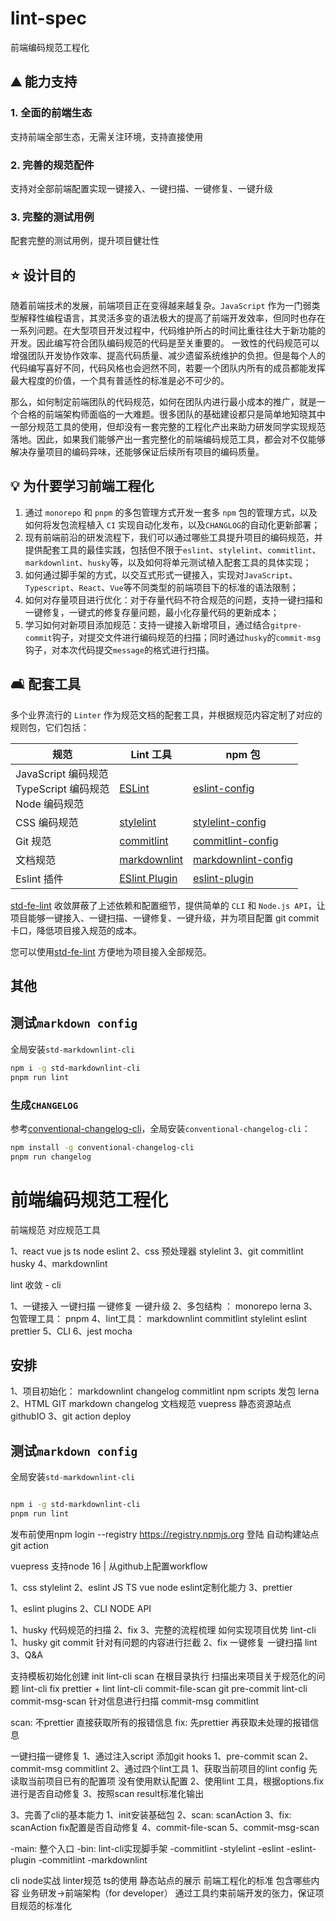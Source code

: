 # lint-spec

前端编码规范工程化

## :mountain: 能力支持

### 1. 全面的前端生态

支持前端全部生态，无需关注环境，支持直接使用

### 2. 完善的规范配件

支持对全部前端配置实现一键接入、一键扫描、一键修复、一键升级

### 3. 完整的测试用例

配套完整的测试用例，提升项目健壮性

## :star: 设计目的

随着前端技术的发展，前端项目正在变得越来越复杂。`JavaScript` 作为一门弱类型解释性编程语言，其灵活多变的语法极大的提高了前端开发效率，但同时也存在一系列问题。在大型项目开发过程中，代码维护所占的时间比重往往大于新功能的开发。因此编写符合团队编码规范的代码是至关重要的。 一致性的代码规范可以增强团队开发协作效率、提高代码质量、减少遗留系统维护的负担。但是每个人的代码编写喜好不同，代码风格也会迥然不同，若要一个团队内所有的成员都能发挥最大程度的价值，一个具有普适性的标准是必不可少的。

那么，如何制定前端团队的代码规范，如何在团队内进行最小成本的推广，就是一个合格的前端架构师面临的一大难题。很多团队的基础建设都只是简单地知晓其中一部分规范工具的使用，但却没有一套完整的工程化产出来助力研发同学实现规范落地。因此，如果我们能够产出一套完整化的前端编码规范工具，都会对不仅能够解决存量项目的编码异味，还能够保证后续所有项目的编码质量。

## :bulb: 为什要学习前端工程化

1. 通过 `monorepo` 和 `pnpm` 的多包管理方式开发一套多 `npm` 包的管理方式，以及如何将发包流程植入 `CI` 实现自动化发布，以及`CHANGLOG`的自动化更新部署；
2. 现有前端前沿的研发流程下，我们可以通过哪些工具提升项目的编码规范，并提供配套工具的最佳实践，包括但不限于`eslint`、`stylelint`、`commitlint`、`markdownlint`、`husky`等，以及如何将单元测试植入配套工具的具体实现；
3. 如何通过脚手架的方式，以交互式形式一键接入，实现对`JavaScript`、`Typescript`、`React`、`Vue`等不同类型的前端项目下的标准的语法限制；
4. 如何对存量项目进行优化：对于存量代码不符合规范的问题，支持一键扫描和一键修复，一键式的修复存量问题，最小化存量代码的更新成本；
5. 学习如何对新项目添加规范：支持一键接入新增项目，通过结合`gitpre-commit`钩子，对提交文件进行编码规范的扫描；同时通过`husky`的`commit-msg`钩子，对本次代码提交`message`的格式进行扫描。

## :couch_and_lamp: 配套工具

多个业界流行的 `Linter` 作为规范文档的配套工具，并根据规范内容定制了对应的规则包，它们包括：

| 规范                                                              | Lint 工具                                                      | npm 包                                                                                 |
| ----------------------------------------------------------------- | -------------------------------------------------------------- | -------------------------------------------------------------------------------------- |
| JavaScript 编码规范 <br/> TypeScript 编码规范 <br/> Node 编码规范 | [ESLint](https://eslint.org/)                                  | [eslint-config](https://www.npmjs.com/package/std-eslint-config)             |
| CSS 编码规范                                                      | [stylelint](https://stylelint.io/)                             | [stylelint-config](https://www.npmjs.com/package/std-stylelint-config)       |
| Git 规范                                                          | [commitlint](https://commitlint.js.org/#/)                     | [commitlint-config](https://www.npmjs.com/package/std-commitlint-config)     |
| 文档规范                                                          | [markdownlint](https://github.com/DavidAnson/markdownlint)     | [markdownlint-config](https://www.npmjs.com/package/std-markdownlint-config) |
| Eslint 插件                                                       | [ESlint Plugin](https://eslint.org/docs/latest/extend/plugins) | [eslint-plugin](https://www.npmjs.com/package/std-eslint-plugin)             |

[std-fe-lint](https://www.npmjs.com/package/std-fe-lint) 收敛屏蔽了上述依赖和配置细节，提供简单的 `CLI` 和 `Node.js API`，让项目能够一键接入、一键扫描、一键修复、一键升级，并为项目配置 git commit 卡口，降低项目接入规范的成本。

您可以使用[std-fe-lint](https://www.npmjs.com/package/std-fe-lint) 方便地为项目接入全部规范。

## 其他

## 测试`markdown config`

全局安装`std-markdownlint-cli`

```bash
npm i -g std-markdownlint-cli
pnpm run lint
```

### 生成`CHANGELOG`

参考[conventional-changelog-cli](https://www.npmjs.com/package/conventional-changelog-cli)，全局安装`conventional-changelog-cli`：

```bash
npm install -g conventional-changelog-cli
pnpm run changelog
```
# 前端编码规范工程化

前端规范 对应规范工具

1、react vue js ts node eslint
2、css 预处理器 stylelint
3、git commitlint husky
4、markdownlint

lint 收敛 - cli

1、一键接入 一键扫描 一键修复 一键升级
2、多包结构 ： monorepo lerna 
3、包管理工具： pnpm
4、lint工具：
    markdownlint
    commitlint
    stylelint
    eslint
    prettier
5、CLI
6、jest mocha

## 安排

1、项目初始化： markdownlint changelog commitlint npm scripts 发包 lerna 
2、HTML GIT markdown changelog 文档规范 vuepress 静态资源站点 githubIO 
3、git action deploy

## 测试`markdown config`
全局安装`std-markdownlint-cli`

```bash

npm i -g std-markdownlint-cli
pnpm run lint
```

发布前使用npm login --registry https://registry.npmjs.org 登陆
自动构建站点 git action

vuepress 支持node 16 | 从github上配置workflow


1、css stylelint 
2、eslint JS  TS vue node eslint定制化能力
3、prettier

1、eslint plugins
2、CLI NODE API

1、husky 代码规范的扫描
2、fix
3、完整的流程梳理 如何实现项目优势
  lint-cli
  1、husky git commit 针对有问题的内容进行拦截
  2、fix 一键修复 一键扫描 lint
  3、Q&A

  支持模板初始化创建 init
  lint-cli scan 在根目录执行 扫描出来项目关于规范化的问题
  lint-cli fix  prettier + lint
  lint-cli commit-file-scan git pre-commit
  lint-cli commit-msg-scan 针对信息进行扫描 commit-msg commitlint

  scan: 不prettier 直接获取所有的报错信息
  fix: 先prettier 再获取未处理的报错信息

  一键扫描一键修复
  1、通过注入script  添加git hooks
    1、pre-commit scan
    2、commit-msg commitlint
  2、通过四个lint工具
    1、获取当前项目的lint config 先读取当前项目已有的配置项 没有使用默认配置
    2、使用lint 工具，根据options.fix进行是否自动修复
    3、按照scan result标准化输出

  3、完善了cli的基本能力
    1、init安装基础包
    2、scan: scanAction
    3、fix: scanAction fix配置是否自动修复
    4、commit-file-scan
    5、commit-msg-scan

  -main: 整个入口
  -bin: lint-cli实现脚手架
  -commitlint
  -stylelint
  -eslint
  -eslint-plugin
  -commitlint
  -markdownlint


cli node实战 linter规范 ts的使用 静态站点的展示 前端工程化的标准 包含哪些内容
业务研发->前端架构（for developer）
  通过工具约束前端开发的张力，保证项目规范的标准化